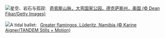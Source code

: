 ![](https://www.bing.com/th?id=OHR.BigBendChisos_ZH-CN3794880768_UHD.jpg&w=1000)星空、岩石与孤寂:&nbsp;&ensp;[奇索斯山脉，大弯国家公园，德克萨斯州，美国 (© Dean Fikar/Getty Images)](https://www.bing.com/th?id=OHR.BigBendChisos_ZH-CN3794880768_UHD.jpg)
<br><br/>
![](https://www.bing.com/th?id=OHR.FlamingosNamibia_EN-US9397449472_UHD.jpg&w=1000)A tidal ballet:&nbsp;&ensp;[Greater flamingos, Lüderitz, Namibia (© Karine Aigner/TANDEM Stills + Motion)](https://www.bing.com/th?id=OHR.FlamingosNamibia_EN-US9397449472_UHD.jpg)
<br><br/>
